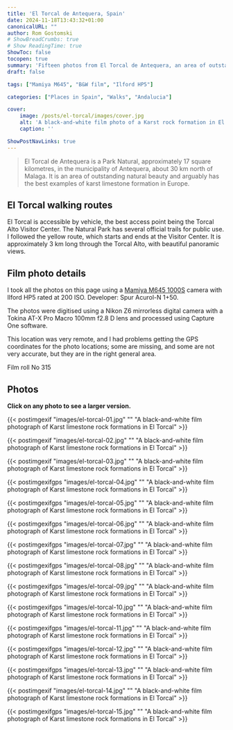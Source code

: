 ```yaml
---
title: 'El Torcal de Antequera, Spain'
date: 2024-11-18T13:43:32+01:00
canonicalURL: ""
author: Rom Gostomski
# ShowBreadCrumbs: true
# Show ReadingTime: true
ShowToc: false
tocopen: true
summary: 'Fifteen photos from El Torcal de Antequera, an area of outstanding natural beauty and arguably the best examples of karst limestone formation in Europe.'
draft: false

tags: ["Mamiya M645", "B&W film", "Ilford HP5"]

categories: ["Places in Spain", "Walks", "Andalucia"]

cover:
    image: /posts/el-torcal/images/cover.jpg
    alt: 'A black-and-white film photo of a Karst rock formation in El Torcal de Antequera'
    caption: ''

ShowPostNavLinks: true
---
```

> El Torcal de Antequera is a Park Natural, approximately 17 square kilometres, in the municipality of Antequera, about 30 km north of Malaga. It is an area of outstanding natural beauty and arguably has the best examples of karst limestone formation in Europe.

## El Torcal walking routes

El Torcal is accessible by vehicle, the best access point being the Torcal Alto Visitor Center. The Natural Park has several official trails for public use. I followed the yellow route, which starts and ends at the Visitor Center. It is approximately 3 km long through the Torcal Alto, with beautiful panoramic views. 

## Film photo details

I took all the photos on this page using a [Mamiya M645 1000S](/gear/cameras/mamiya-m645/) camera with Ilford HP5 rated at 200 ISO. Developer: Spur Acurol-N 1+50.

The photos were digitised using a Nikon Z6 mirrorless digital camera with a Tokina AT-X Pro Macro 100mm f2.8 D lens and processed using Capture One software.

This location was very remote, and I had problems getting the GPS coordinates for the photo locations; some are missing, and some are not very accurate, but they are in the right general area.

Film roll No 315

## Photos

**Click on any photo to see a larger version.**

{{< postimgexif "images/el-torcal-01.jpg" 
"" 
"A black-and-white film photograph of Karst limestone rock formations in El Torcal" >}}

{{< postimgexif "images/el-torcal-02.jpg" 
"" 
"A black-and-white film photograph of Karst limestone rock formations in El Torcal" >}}

{{< postimgexif "images/el-torcal-03.jpg" 
"" 
"A black-and-white film photograph of Karst limestone rock formations in El Torcal" >}}

{{< postimgexifgps "images/el-torcal-04.jpg" 
"" 
"A black-and-white film photograph of Karst limestone rock formations in El Torcal" >}}

{{< postimgexifgps "images/el-torcal-05.jpg" 
"" 
"A black-and-white film photograph of Karst limestone rock formations in El Torcal" >}}

{{< postimgexifgps "images/el-torcal-06.jpg" 
"" 
"A black-and-white film photograph of Karst limestone rock formations in El Torcal" >}}

{{< postimgexifgps "images/el-torcal-07.jpg" 
"" 
"A black-and-white film photograph of Karst limestone rock formations in El Torcal" >}}

{{< postimgexifgps "images/el-torcal-08.jpg" 
"" 
"A black-and-white film photograph of Karst limestone rock formations in El Torcal" >}}

{{< postimgexifgps "images/el-torcal-09.jpg" 
"" 
"A black-and-white film photograph of Karst limestone rock formations in El Torcal" >}}

{{< postimgexifgps "images/el-torcal-10.jpg" 
"" 
"A black-and-white film photograph of Karst limestone rock formations in El Torcal" >}}

{{< postimgexifgps "images/el-torcal-11.jpg" 
"" 
"A black-and-white film photograph of Karst limestone rock formations in El Torcal" >}}

{{< postimgexifgps "images/el-torcal-12.jpg" 
"" 
"A black-and-white film photograph of Karst limestone rock formations in El Torcal" >}}

{{< postimgexifgps "images/el-torcal-13.jpg" 
"" 
"A black-and-white film photograph of Karst limestone rock formations in El Torcal" >}}

{{< postimgexif "images/el-torcal-14.jpg" 
"" 
"A black-and-white film photograph of Karst limestone rock formations in El Torcal" >}}

{{< postimgexifgps "images/el-torcal-15.jpg" 
"" 
"A black-and-white film photograph of Karst limestone rock formations in El Torcal" >}}

